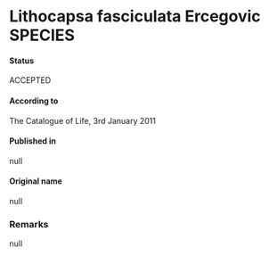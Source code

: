 # Lithocapsa fasciculata Ercegovic SPECIES

#### Status
ACCEPTED

#### According to
The Catalogue of Life, 3rd January 2011

#### Published in
null

#### Original name
null

### Remarks
null